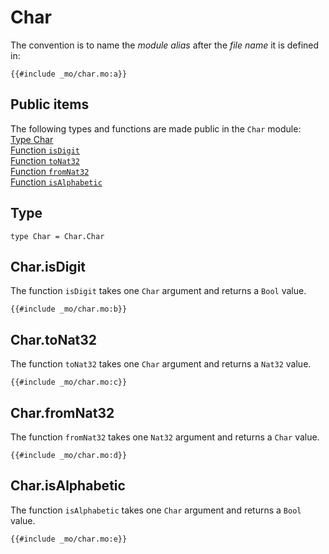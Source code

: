 # Char
The convention is to name the *module alias* after the *file name* it is defined in:

```motoko
{{#include _mo/char.mo:a}}
```

## Public items
The following types and functions are made public in the `Char` module:  
[Type Char](#type)  
[Function `isDigit`](#charisdigit)    
[Function `toNat32`](#chartonat32)  
[Function `fromNat32`](#charfromnat32)  
[Function `isAlphabetic`](#charisalphabetic)  

## Type
```motoko
type Char = Char.Char
```


## Char.isDigit
The function `isDigit` takes one `Char` argument and returns a `Bool` value. 

```motoko
{{#include _mo/char.mo:b}}
```

## Char.toNat32
The function `toNat32` takes one `Char` argument and returns a `Nat32` value. 

```motoko
{{#include _mo/char.mo:c}}
```

## Char.fromNat32
The function `fromNat32` takes one `Nat32` argument and returns a `Char` value. 

```motoko
{{#include _mo/char.mo:d}}
```

## Char.isAlphabetic
The function `isAlphabetic` takes one `Char` argument and returns a `Bool` value. 

```motoko
{{#include _mo/char.mo:e}}
```

<!-- Type Char
Value toNat32
Value fromNat32
Value toText
Function isDigit
Value isAlphabetic -->